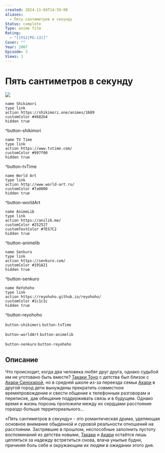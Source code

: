 ```yaml
---
created: 2024-11-04T14:59:00
aliases:
  - Пять сантиметров в секунду
Status: complete
Type: anime film
Rating:
  - "[[®️12|PG-13]]"
Cover: ""
Year: 2007
Episode: 3
Views: 1
---
```


# Пять сантиметров в секунду

![](https://nyaa.shikimori.one/uploads/poster/animes/1689/2676c34a877b5459af5d99f989dccc70.jpeg)

```button
name Shikimori
type link
action https://shikimori.one/animes/1689
customColor #4682b4
hidden true
```
^button-shikimori

```button
name TV Time
type link
action https://www.tvtime.com/
customColor #997f00
hidden true
```
^button-tvTime

```button
name World Art
type link
action http://www.world-art.ru/
customColor #7a0000
hidden true
```
^button-worldArt

```button
name AnimeLib
type link
action https://anilib.me/
customColor #252527
customTextColor #7E57C2
hidden true
```
^button-animelib

```button
name Senkuro
type link
action https://senkuro.com/
customColor #191A21
hidden true
```
^button-senkuro

```button
name ReYohoho
type link
action https://reyohoho.github.io/reyohoho/
customColor #1c1c1c
hidden true
```
^button-reyohoho

`button-shikimori` `button-tvTime`

`button-worldArt` `button-animelib`

`button-senkuro` `button-reyohoho`

## Описание

Что происходит, когда два человека любят друг друга, однако судьбой им не уготовано быть вместе? [Такаки Тоно](https://shikimori.one/characters/1810-takaki-toono) с детства был близок с [Акари Синохарой](https://shikimori.one/characters/1811-akari-shinohara), но в средней школе из-за переезда семьи [Акари](https://shikimori.one/characters/1811-akari-shinohara) в другой город дети вынуждены прекратить совместное времяпровождение и свести общение к телефонным разговорам и переписке, дав обещание поддерживать связь и в будущем. Однако время и жизнь порознь проложили между их сердцами расстояние гораздо больше территориального...

«Пять сантиметров в секунду» - это романтическая драма, уделяющая основное внимание обыденной и суровой реальности отношений на расстоянии. Застрявшие в прошлом, неспособные заполнить пустоту воспоминаний из детства новыми, [Такаки](https://shikimori.one/characters/1810-takaki-toono) и [Акари](https://shikimori.one/characters/1811-akari-shinohara) остаётся лишь цепляться за надежду встретиться снова, влача унылые будни, причиняя боль себе и окружающим их людям в ожидании этого дня.
